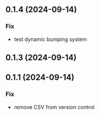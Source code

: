 ## 0.1.4 (2024-09-14)

### Fix

- test dynamic bumping system

## 0.1.3 (2024-09-14)

## 0.1.1 (2024-09-14)

### Fix

- remove CSV from version control
